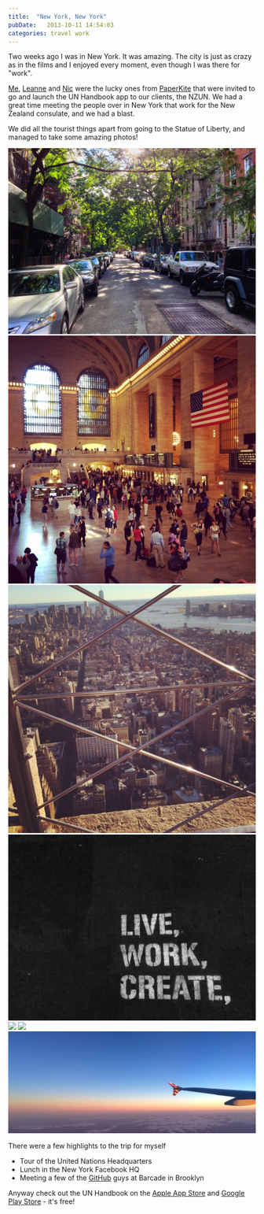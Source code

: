 ```yaml
---
title:  "New York, New York"
pubDate:   2013-10-11 14:54:03
categories: travel work
---
```


Two weeks ago I was in New York. It was amazing. The city is just as crazy as in the films and I enjoyed every moment, even though I was there for "work".

[Me](http://twitter.com/vfxguynz/), [Leanne](http://twitter.com/LeeClarry) and [Nic](http://twitter.com/gibbini) were the lucky ones from [PaperKite](http://paperkite.co.nz) that were invited to go and launch the UN Handbook app to our clients, the NZUN. We had a great time meeting the people over in New York that work for the New Zealand consulate, and we had a blast. 

We did all the tourist things apart from going to the Statue of Liberty, and managed to take some amazing photos!

<img src="./ny1.jpg" class="img-responsive"></img>
<img src="ny4.jpg"></img>
<img src="ny5.jpg" />
<img src="ny2.jpg" class="img-responsive" />
<img src="http://distilleryimage7.ak.instagram.com/0988a7c623e811e3ac5222000a1f8ea3_7.jpg" />
<img src="http://distilleryimage2.ak.instagram.com/088aaffc1f4411e3aacd22000a1f932c_7.jpg" />
<img src="./ny3.jpg" class="img-responsive"></img>

There were a few highlights to the trip for myself

* Tour of the United Nations Headquarters
* Lunch in the New York Facebook HQ
* Meeting a few of the [GitHub](https://github.com) guys at Barcade in Brooklyn

Anyway check out the UN Handbook on the [Apple App Store](http://www.appstore.com/UNHandbook) and [Google Play Store](https://play.google.com/store/apps/details?id=govt.nz.mfat.UNHandbook) - it's free!
